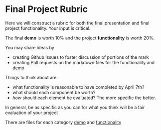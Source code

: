 # Final Project Rubric

Here we will construct a rubric for both the final presentation and final project functionality. Your input is critical.

The final **demo** is worth 10% and the project **functionality** is worth 20%.

You may share ideas by

- creating Github Issues to foster discussion of portions of the mark
- creating Pull requests on the markdown files for the functionality and demo

Things to think about are

- what functionality is reasonable to have completed by April 7th?
- what should each component be worth?
- *how* should each element be evaluated? The more specific the better.

In general, be as specific as you can for what you think will be a fair evaluation of your project

There are files for each category [demo](demo.md) and [functionality](functionality.md)
